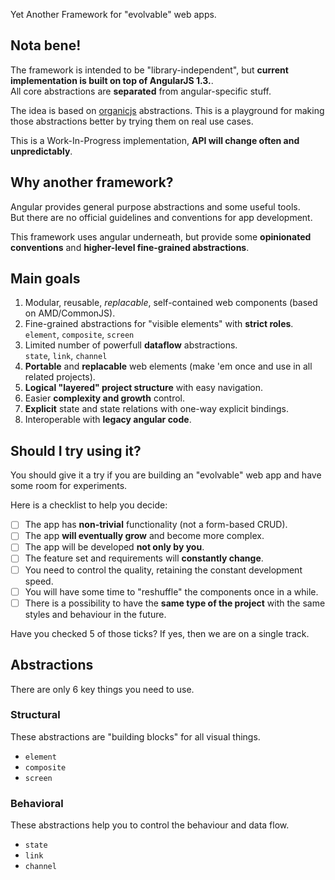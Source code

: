 Yet Another Framework for "evolvable" web apps.

## Nota bene!
The framework is intended to be "library-independent", but **current implementation is built on top of AngularJS 1.3.**.  
All core abstractions are **separated** from angular-specific stuff.

The idea is based on [organicjs](https://github.com/organicjs/organicjs) abstractions.
This is a playground for making those abstractions better by trying them on real use cases.

This is a Work-In-Progress implementation, **API will change often and unpredictably**.

## Why another framework?
Angular provides general purpose abstractions and some useful tools.  
But there are no official guidelines and conventions for app development.

This framework uses angular underneath, but provide some **opinionated conventions** and **higher-level fine-grained abstractions**.

## Main goals
1. Modular, reusable, *replacable*, self-contained web components (based on AMD/CommonJS).
2. Fine-grained abstractions for "visible elements" with **strict roles**.  
  `element`, `composite`, `screen`
3. Limited number of powerfull **dataflow** abstractions.  
  `state`, `link`, `channel`
4. **Portable** and **replacable** web elements (make 'em once and use in all related projects).
5. **Logical "layered" project structure** with easy navigation.
6. Easier **complexity and growth** control.
7. **Explicit** state and state relations with one-way explicit bindings.
8. Interoperable with **legacy angular code**.

## Should I try using it?
You should give it a try if you are building an "evolvable" web app and have some room for experiments.

Here is a checklist to help you decide:
* [ ] The app has **non-trivial** functionality (not a form-based CRUD).
* [ ] The app **will eventually grow** and become more complex.
* [ ] The app will be developed **not only by you**.
* [ ] The feature set and requirements will **constantly change**.
* [ ] You need to control the quality, retaining the constant development speed.
* [ ] You will have some time to "reshuffle" the components once in a while.
* [ ] There is a possibility to have the **same type of the project** with the same styles and behaviour in the future.

Have you checked 5 of those ticks? 
If yes, then we are on a single track.

## Abstractions
There are only 6 key things you need to use.

### Structural
These abstractions are "building blocks" for all visual things.
* `element`
* `composite`
* `screen`
 
### Behavioral
These abstractions help you to control the behaviour and data flow.
* `state`
* `link`
* `channel`
